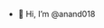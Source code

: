 - 👋 Hi, I’m @anand018


<!---
anand018/anand018 is a ✨ special ✨ repository because its `README.md` (this file) appears on your GitHub profile.
You can click the Preview link to take a look at your changes.
--->

